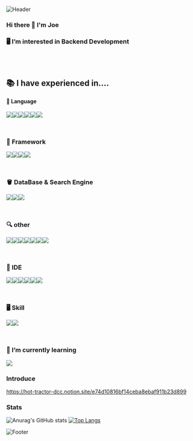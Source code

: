 ![Header](https://capsule-render.vercel.app/api?type=waving&color=auto&height=200&section=fHeader)

### Hi there 👋 I'm Joe 

### 🖥  I’m interested in Backend Development
<br>
<br>

## 📚 I have experienced in....

#### 📕 Language 

<img src="https://img.shields.io/badge/python-3776AB?style=for-the-badge&logo=python&logoColor=white"><img src="https://img.shields.io/badge/Java-007396?style=for-the-badge&logo=Java&logoColor=white"><img src="https://img.shields.io/badge/C-A8B9CC?style=for-the-badge&logo=C&logoColor=white"><img src="https://img.shields.io/badge/HTML5-E34F26?style=for-the-badge&logo=HTML5&logoColor=white"><img src="https://img.shields.io/badge/CSS3-1572B6?style=for-the-badge&logo=CSS3&logoColor=white"><img src="https://img.shields.io/badge/JavaScript-F7DF1E?style=for-the-badge&logo=JavaScript&logoColor=white">

<br>

### 🔫 Framework 

<img src="https://img.shields.io/badge/Spring Boot-6DB33F?style=for-the-badge&logo=Spring Boot&logoColor=white"><img src="https://img.shields.io/badge/flask-000000?style=for-the-badge&logo=flask&logoColor=white"><img src="https://img.shields.io/badge/Django-DDE072?style=for-the-badge&logo=Django&logoColor=white"><img src="https://img.shields.io/badge/Node.js-339933?style=for-the-badge&logo=Node.js&logoColor=white">

<br>

### 🪣 DataBase & Search Engine

<img src="https://img.shields.io/badge/MYSQL-4479A1?style=flat-square&logo=MYSQL&logoColor=white"/><img src="https://img.shields.io/badge/MongoDB-47A248?style=flat-square&logo=MongoDB&logoColor=white"/><img src="https://img.shields.io/badge/Elasticsearch-005571?style=for-the-badge&logo=Elasticsearch&logoColor=white">

<br>


### 🔍 other

<img src="https://img.shields.io/badge/NGINX-009639?style=for-the-badge&logo=NGINX&logoColor=white"><img src="https://img.shields.io/badge/Gunicorn-499848?style=for-the-badge&logo=Gunicorn&logoColor=white"><img src="https://img.shields.io/badge/github-181717?style=for-the-badge&logo=github&logoColor=white"><img src="https://img.shields.io/badge/Docker-2496ED?style=or-the-badge&logo=Docker&logoColor=white"/><img src="https://img.shields.io/badge/Kibana-005571?style=for-the-badge&logo=Kibana&logoColor=white"><img src="https://img.shields.io/badge/Grafana-F46800?style=for-the-badge&logo=Grafana&logoColor=white"><img src="https://img.shields.io/badge/Prometheus-E6522C?style=for-the-badge&logo=Prometheus&logoColor=white">

<br>

### 🔗 IDE 

<img src="https://img.shields.io/badge/Jupyter-F37626?style=for-the-badge&logo=Jupyter&logoColor=white"><img src="https://img.shields.io/badge/PyCharm-000000?style=for-the-badge&logo=PyCharm&logoColor=white"><img src="https://img.shields.io/badge/Intellij IDEA-000000?style=for-the-badge&logo=Intellij IDEA&logoColor=white"><img src="https://img.shields.io/badge/Visual Studio Code-007ACC?style=for-the-badge&logo=Visual Studio Code&logoColor=white"><img src="https://img.shields.io/badge/Eclipse IDE-2C2255?style=for-the-badge&logo=Eclipse IDE&logoColor=white"><img src="https://img.shields.io/badge/Android Studio-7DDC84?style=for-the-badge&logo=Android Studio&logoColor=white">

<br>


### 🖥 Skill 

<img src="https://img.shields.io/badge/Selenium-43B02A?style=for-the-badge&logo=Selenium&logoColor=white"><img src="https://img.shields.io/badge/TensorFlow-FF6F00?style=for-the-badge&logo=TensorFlow&logoColor=white">


<br> 

### 🌱 I’m currently learning 
<img src="https://img.shields.io/badge/Rust-000000?style=for-the-badge&logo=Rust&logoColor=white">


<br> 

### Introduce
 https://hot-tractor-dcc.notion.site/e74d10816bf14ceba8ebaf911b23d899


### Stats

![Anurag's GitHub stats](https://github-readme-stats.vercel.app/api?username=JoeCP17&show_icons=true&theme=radical) [![Top Langs](https://github-readme-stats.vercel.app/api/top-langs/?username=JoeCP17&layout=compact)](https://github.com/anuraghazra/github-readme-stats)

![Footer](https://capsule-render.vercel.app/api?type=waving&color=auto&height=200&section=footer)


<!--
**JoeCP17/JoeCP17** is a ✨ _special_ ✨ repository because its `README.md` (this file) appears on your GitHub profile.

Here are some ideas to get you started:

- 🔭 I’m currently working on ...
- 🌱 I’m currently learning ...
- 👯 I’m looking to collaborate on ...
- 🤔 I’m looking for help with ...
- 💬 Ask me about ...
- 📫 How to reach me: ...
- 😄 Pronouns: ...
- ⚡ Fun fact: ...
-->
